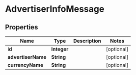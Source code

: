 

# AdvertiserInfoMessage

## Properties

Name | Type | Description | Notes
------------ | ------------- | ------------- | -------------
**id** | **Integer** |  |  [optional]
**advertiserName** | **String** |  |  [optional]
**currencyName** | **String** |  |  [optional]



